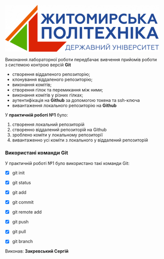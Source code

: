![Alt text](image.png)

Виконання лабораторної роботи передбачає вивчення прийомів роботи з системою контрою версій **Git**

- створення віддаленого репозиторію;
-  клонування віддаленого репозиторію;
-  виконання комітів;
-  створення гілок та перемикання між ними;
-  виконання комітів у різних гілках;
-  аутентифікація на **Github** за допомогою токена та  ssh-ключа
-  вивантаження локального репозиторію на **Github**

У **практичній роботі №1** було:
  1. створення локальний репозиторій
  2. створенно віддалений репозиторій на Github
  3. зроблено коміти у локальному репозиторії
  4. вивантаженно усі коміти з локального у віддалений репозиторій

### Використані команди Git

У практичній роботі №1 було використано такі команди Git:
- [x] git init
- [x] git status
- [x] git add
- [x] git commit
- [x] git remote add
- [x] git push
- [x] git pull
- [x] git branch


Виконав: **Закревський Сергій**